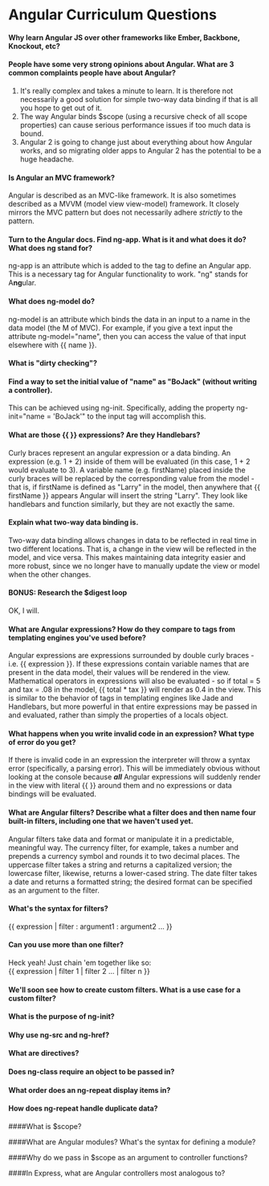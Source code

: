 # Angular Curriculum Questions

#### Why learn Angular JS over other frameworks like Ember, Backbone, Knockout, etc?



#### People have some very strong opinions about Angular. What are 3 common complaints people have about Angular?

1. It's really complex and takes a minute to learn.  It is therefore not necessarily a good solution for simple two-way data binding if that is all you hope to get out of it.
2. The way Angular binds $scope (using a recursive check of all scope properties) can cause serious performance issues if too much data is bound.
3. Angular 2 is going to change just about everything about how Angular works, and so migrating older apps to Angular 2 has the potential to be a huge headache.

#### Is Angular an MVC framework?

Angular is described as an MVC-like framework.  It is also sometimes described as a MVVM (model view view-model) framework.  It closely mirrors the MVC pattern but does not necessarily adhere *strictly* to the pattern.

#### Turn to the Angular docs. Find ng-app. What is it and what does it do? What does ng stand for?

ng-app is an attribute which is added to the <html> tag to define an Angular app.  This is a necessary tag for Angular functionality to work.  "ng" stands for A**ng**ular.

#### What does ng-model do?

ng-model is an attribute which binds the data in an input to a name in the data model (the M of MVC).  For example, if you give a text input the attribute ng-model="name", then you can access the value of that input elsewhere with {{ name }}.

#### What is "dirty checking"?



#### Find a way to set the initial value of "name" as "BoJack" (without writing a controller).

This can be achieved using ng-init.  Specifically, adding the property ng-init="name = 'BoJack'" to the input tag will accomplish this.

#### What are those {{ }} expressions? Are they Handlebars?
Curly braces represent an angular expression or a data binding.
An expression (e.g. 1 + 2) inside of them will be evaluated (in this case, 1 + 2 would evaluate to 3).  A variable name (e.g. firstName) placed inside the curly braces will be replaced by the corresponding value from the model - that is, if firstName is defined as "Larry" in the model, then anywhere that {{ firstName }} appears Angular will insert the string "Larry".  They look like handlebars and function similarly, but they are not exactly the same.  

#### Explain what two-way data binding is.

Two-way data binding allows changes in data to be reflected in real time in two different locations.  That is, a change in the view will be reflected in the model, and vice versa.  This makes maintaining data integrity easier and more robust, since we no longer have to manually update the view or model when the other changes.

#### BONUS: Research the $digest loop

OK, I will.

#### What are Angular expressions? How do they compare to tags from templating engines you've used before?

Angular expressions are expressions surrounded by double curly braces - i.e. {{ expression }}.  If these expressions contain variable names that are present in the data model, their values will be rendered in the view.  Mathematical operators in expressions will also be evaluated - so if total = 5 and tax = .08 in the model, {{ total * tax }} will render as 0.4 in the view.  This is similar to the behavior of tags in templating engines like Jade and Handlebars, but more powerful in that entire expressions may be passed in and evaluated, rather than simply the properties of a locals object.

#### What happens when you write invalid code in an expression? What type of error do you get?

If there is invalid code in an expression the interpreter will throw a syntax error (specifically, a parsing error).  This will be immediately obvious without looking at the console because ***all*** Angular expressions will suddenly render in the view with literal {{ }} around them and no expressions or data bindings will be evaluated.  

#### What are Angular filters? Describe what a filter does and then name four built-in filters, including one that we haven't used yet.

Angular filters take data and format or manipulate it in a predictable, meaningful way.  The currency filter, for example, takes a number and prepends a currency symbol and rounds it to two decimal places.  The uppercase filter takes a string and returns a capitalized version; the lowercase filter, likewise, returns a lower-cased string.  The date filter takes a date and returns a formatted string; the desired format can be specified as an argument to the filter.

#### What's the syntax for filters?

{{ expression | filter : argument1 : argument2 ... }}

#### Can you use more than one filter?

Heck yeah!  Just chain 'em together like so:  
{{ expression | filter 1 | filter 2 ... | filter n }}

#### We'll soon see how to create custom filters. What is a use case for a custom filter?



#### What is the purpose of ng-init?



#### Why use ng-src and ng-href?



#### What are directives?



#### Does ng-class require an object to be passed in?



#### What order does an ng-repeat display items in?



#### How does ng-repeat handle duplicate data?



####What is $scope?



####What are Angular modules? What's the syntax for defining a module?



####Why do we pass in $scope as an argument to controller functions?



####In Express, what are Angular controllers most analogous to?
